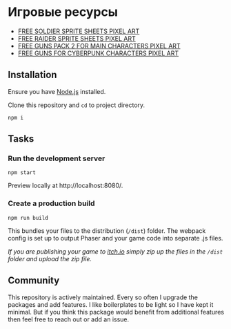 # Игровые ресурсы

- [FREE SOLDIER SPRITE SHEETS PIXEL ART](https://craftpix.net/freebies/free-soldier-sprite-sheets-pixel-art/)
- [FREE RAIDER SPRITE SHEETS PIXEL ART](https://craftpix.net/freebies/free-raider-sprite-sheets-pixel-art/)
- [FREE GUNS PACK 2 FOR MAIN CHARACTERS PIXEL ART](https://craftpix.net/freebies/free-guns-pack-2-for-main-characters-pixel-art/)
- [FREE GUNS FOR CYBERPUNK CHARACTERS PIXEL ART](https://craftpix.net/freebies/free-guns-for-cyberpunk-characters-pixel-art/)


## Installation

Ensure you have [Node.js](https://nodejs.org) installed.

Clone this repository and `cd` to project directory.

```
npm i
```

## Tasks

### Run the development server

```
npm start
```

Preview locally at http://localhost:8080/.

### Create a production build

```
npm run build
```

This bundles your files to the distribution (`/dist`) folder. The webpack config is set up to output Phaser and your game code into separate .js files.

_If you are publishing your game to [itch.io](https://itch.io) simply zip up the files in the `/dist` folder and upload the zip file._

## Community

This repository is actively maintained. Every so often I upgrade the packages and add features. I like boilerplates to be light so I have kept it minimal. But if you think this package would benefit from additional features then feel free to reach out or add an issue.

